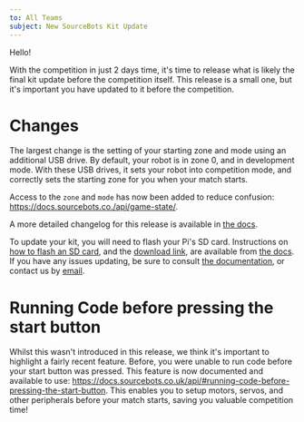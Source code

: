 ```yaml
---
to: All Teams
subject: New SourceBots Kit Update
---
```


Hello!

With the competition in just 2 days time, it's time to release what is likely the final kit update before the competition itself. This release is a small one, but it's important you have updated to it before the competition.

# Changes
The largest change is the setting of your starting zone and mode using an additional USB drive. By default, your robot is in zone 0, and in development mode. With these USB drives, it sets your robot into competition mode, and correctly sets the starting zone for you when your match starts.

Access to the `zone` and `mode` has now been added to reduce confusion: https://docs.sourcebots.co./api/game-state/.

A more detailed changelog for this release is available in [the docs][dl-link].

To update your kit, you will need to flash your Pi's SD card. Instructions on [how to flash an SD card][sd-card-flashing], and the [download link][dl-link], are available from [the docs][updating-pi]. If you have any issues updating, be sure to consult [the documentation][docs], or contact us by [email][techsupport].

# Running Code before pressing the start button
Whilst this wasn't introduced in this release, we think it's important to highlight a fairly recent feature. Before, you were unable to run code before your start button was pressed. This feature is now documented and available to use: https://docs.sourcebots.co.uk/api/#running-code-before-pressing-the-start-button. This enables you to setup motors, servos, and other peripherals before your match starts, saving you valuable competition time!

[sd-card-flashing]: https://docs.sourcebots.co.uk/kit/pi/sd-card/
[dl-link]: https://docs.sourcebots.co.uk/updates/2018-03/
[updating-pi]: https://docs.sourcebots.co.uk/kit/pi/#updating-your-pi
[techsupport]: mailto:techsupport@sourcebots.co.uk
[docs]: https://docs.sourcebots.co.uk/

